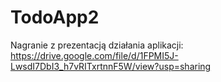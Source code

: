 # TodoApp2

Nagranie z prezentacją działania aplikacji:
https://drive.google.com/file/d/1FPMI5J-LwsdI7DbI3_h7vRITxrtnnF5W/view?usp=sharing
